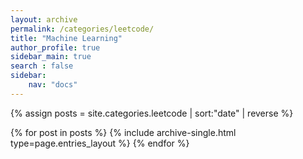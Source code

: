 ```yaml
---
layout: archive
permalink: /categories/leetcode/
title: "Machine Learning"
author_profile: true
sidebar_main: true
search : false
sidebar:
    nav: "docs"
---
```

{% assign posts = site.categories.leetcode | sort:"date" | reverse %}

{% for post in posts %} {% include archive-single.html type=page.entries_layout %} {% endfor %}